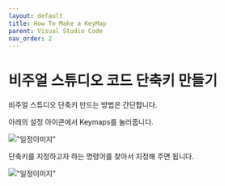 ```yaml
---
layout: default
title: How To Make a KeyMap
parent: Visual Studio Code
nav_order: 2
---
```


# 비주얼 스튜디오 코드 단축키 만들기
비주얼 스튜디오 단축키 만드는 방법은 간단합니다.

아래의 설정 아이콘에서 Keymaps를 눌러줍니다.

!["일정이미지"](https://github.com/C0deWave/C0deWave.github.io/blob/master/image/200521/%EC%8A%A4%ED%81%AC%EB%A6%B0%EC%83%B7%202020-05-21%20%EC%98%A4%EC%A0%84%209.50.40.png?raw=true)

단축키를 지정하고자 하는 명령어를 찾아서 지정해 주면 됩니다.

!["일정이미지"](https://github.com/C0deWave/C0deWave.github.io/blob/master/image/200521/%EC%8A%A4%ED%81%AC%EB%A6%B0%EC%83%B7%202020-05-21%20%EC%98%A4%EC%A0%84%209.52.21.png?raw=true)